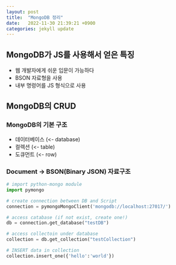 ```yaml
---
layout: post
title:  "MongoDB 정리"
date:   2022-11-30 21:39:21 +0900
categories: jekyll update
---
```


## MongoDB가 JS를 사용해서 얻은 특징

- 웹 개발자에게 쉬운 입문이 가능하다
- BSON 자료형을 사용
- 내부 명령어를  JS 형식으로 사용

## MongoDB의 CRUD

### MongoDB의 기본 구조

- 데이터베이스 (<- database)
- 컬렉션 (<- table)
- 도큐먼트 (<- row)

### Document -> BSON(Binary JSON) 자료구조

```python
# import python-mongo module
import pymongo

# create connection between DB and Script
connection = pymongoMongoClient('mongodb://localhost:27017/')

# access catabase (if not exist, create one!)
db = connection.get_database("testDB")

# access collectoin under database
collection = db.get_collection("testCollection")

# INSERT data in collection
collection.insert_one({'hello':'world'})
```